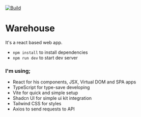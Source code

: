 [![Build](https://github.com/woodemai/warehouse_client/actions/workflows/github-actions.yml/badge.svg)](https://github.com/woodemai/warehouse_client/actions/workflows/github-actions.yml)
# Warehouse
It's a react based web app.

* `npm install` to install dependencies
* `npm run dev` to start dev server

### I'm using;
* React for his components, JSX, Virtual DOM and SPA apps
* TypeScript for type-save developing
* Vite for quick and simple setup
* Shadcn UI for simple ui kit integration
* Tailwind CSS for styles
* Axios to send requests to API
